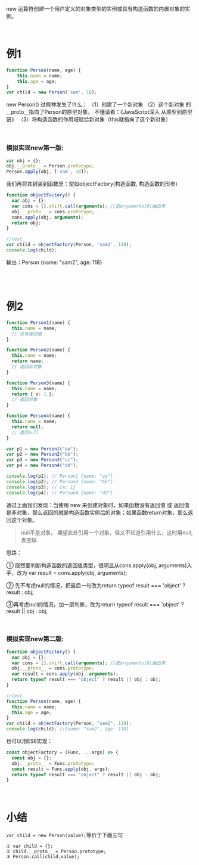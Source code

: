 new 运算符创建一个用户定义的对象类型的实例或具有构造函数的内置对象的实例。

<br>

# 例1
```javascript
function Person(name, age) {
    this.name = name;
    this.age = age;
}
var child = new Person('sam', 18);
```
new Person()  过程种发生了什么：
（1）创建了一个新对象 
（2）这个新对象 的__proto__指向了Person的原型对象。
不懂请看：《JavaScript深入 从原型到原型链》
（3）将构造函数的作用域赋给新对象（this就指向了这个新对象）

<br>

### 模拟实现new第一版:

```javascript
var obj = {};	
obj.__proto__ = Person.prototype;
Person.apply(obj, ['sam', 18]);
```
我们再将其封装到函数里：型如objectFactory(构造函数, 构造函数的形参)
```javascript
function objectFactory() {
  var obj = {};
  var cons = [].shift.call(arguments); //把arguments[0]抽出来
  obj.__proto__ = cons.prototype;
  cons.apply(obj, arguments);
  return obj;
}

//test
var child = objectFactory(Person, 'sam2', 118);
console.log(child);
```
输出：Person {name: "sam2", age: 118}


<br>
<br>

# 例2

```javascript
function Person1(name) {
  this.name = name;
  // 没有返回值
}

function Person2(name) {
  this.name = name;
  return name;
  // 返回非对象
}

function Person3(name) {
  this.name = name;
  return { a: 1 };
  // 返回对象
}

function Person4(name) {
  this.name = name;
  return null;
  // 返回null
}

var p1 = new Person1("aa");
var p2 = new Person2("bb");
var p3 = new Person3("cc");
var p4 = new Person4("dd");

console.log(p1); // Person1 {name: "aa"}
console.log(p2); // Person2 {name: "bb"}
console.log(p3); // {a: 1}
console.log(p4); // Person4 {name: "dd"}
```
通过上面我们发现：当使用 new 来创建对象时，如果函数没有返回值 或 返回值是非对象，那么返回的就是构造函数实例后的对象；如果函数return对象，那么返回这个对象。

> null不是对象。
> 期望此处引用一个对象，但又不知道引用什么，这时用null,表空缺.


思路：

① 既然要判断构造函数的返回值类型，很明显从cons.apply(obj, arguments)入手，改为 var result = cons.apply(obj, arguments);

② 先不考虑null的情况，把最后一句改为return typeof result === 'object' ? result : obj;

③再考虑null的情况，加一层判断，改为return typeof result === 'object' ? result || obj : obj;

<br>

### 模拟实现new第二版:
```javascript
function objectFactory() {
  var obj = {};
  var cons = [].shift.call(arguments); //把arguments[0]抽出来
  obj.__proto__ = cons.prototype;
  var result = cons.apply(obj, arguments);
  return typeof result === "object" ? result || obj : obj;
}

//test
function Person(name, age) {
  this.name = name;
  this.age = age;
}
var child = objectFactory(Person, "sam2", 118);
console.log(child); //{name: "sam2", age: 118}
```

也可以用ES6实现：
```js
const objectFactory = (Func, ...args) => {
  const obj = {};
  obj.__proto__ = Func.prototype;
  const result = Func.apply(obj, args);
  return typeof result === "object" ? result || obj : obj;
}
```
<br>

# 小结

`var child = new Person(value);`等价于下面三句

```
① var child = {}; 
② child.__proto__ = Person.prototype; 
③ Person.call(child,value);
```
